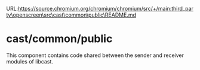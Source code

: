 URL:https://source.chromium.org/chromium/chromium/src/+/main:third_party\openscreen\src\cast\common\public\README.md
# cast/common/public

This component contains code shared between the sender and receiver modules of libcast.
